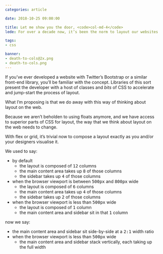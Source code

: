 ```yaml
---
categories: article

date: 2018-10-25 09:00:00

title: Let me show you the door, <code>col-md-4</code>
lede: For over a decade now, it’s been the norm to layout our websites with a system in CSS that divides the page into columns and defines the width for components based on the number of columns it should take up. I’m proposing we drop arbitrary numbers of columns and write CSS that reflects exactly what we want without roundabout definitions imposed by a column-based layout.

tags:
- css

banner:
- death-to-cols@2x.png
- death-to-cols.png
---
```


If you’ve ever developed a website with Twitter’s Bootstrap or a similar front-end library, you’ll be familiar with the concept. Libraries of this sort present the developer with a host of classes and *bits* of CSS to accelerate and jump-start the process of layout.

What I’m proposing is that we do away with this way of thinking about layout on the web.

Because we aren’t beholden to using floats anymore, and we have access to superior parts of CSS for layout, the way that we think about layout on the web needs to change.

With flex or grid, it’s trivial now to compose a layout exactly as you and/or your designers visualise it.

We used to say:

- by default
    - the layout is composed of <samp>12</samp> columns
    - the main content area takes up <samp>8</samp> of those columns
    - the sidebar takes up <samp>4</samp> of those columns
- when the browser viewport is between <samp>500px</samp> and <samp>800px</samp> wide
    - the layout is composed of <samp>6</samp> columns
    - the main content area takes up <samp>4</samp> of those columns
    - the sidebar takes up <samp>2</samp> of those columns
- when the browser viewport is less than <samp>500px</samp> wide
    - the layout is composed of <samp>1</samp> column
    - the main content area and sidebar sit in that <samp>1</samp> column

now we say:

- the main content area and sidebar sit side-by-side at a <samp>2:1</samp> width ratio
- when the browser viewport is less than <samp>500px</samp> wide
    - the main content area and sidebar stack vertically, each taking up the full width
